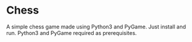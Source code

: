 # Chess
A simple chess game made using Python3 and PyGame.
Just install and run. Python3 and PyGame required as prerequisites.

